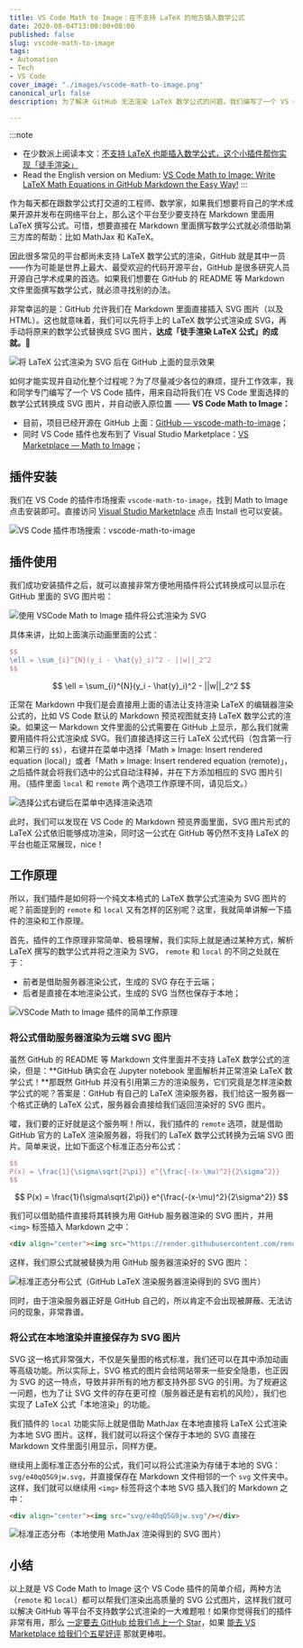 ```yaml
---
title: VS Code Math to Image：在不支持 LaTeX 的地方插入数学公式
date: 2020-08-04T13:00:00+08:00
published: false
slug: vscode-math-to-image
tags:
- Automation
- Tech
- VS Code
cover_image: "./images/vscode-math-to-image.png"
canonical_url: false
description: 为了解决 GitHub 无法渲染 LaTeX 数学公式的问题，我们编写了一个 VS Code 插件。

---
```

:::note
* 在少数派上阅读本文：[不支持 LaTeX 也能插入数学公式，这个小插件帮你实现「徒手渲染」](https://sspai.com/post/61877)
* Read the English version on Medium: [VS Code Math to Image: Write LaTeX Math Equations in GitHub Markdown the Easy Way!](https://medium.com/spencerweekly/vs-code-math-to-image-write-latex-math-equations-in-github-markdown-the-easy-way-9fa8b81dc910?source=friends_link&sk=cff035b443fb81f5b20a47370f23aed3)
:::

作为每天都在跟数学公式打交道的工程师、数学家，如果我们想要将自己的学术成果开源并发布在网络平台上，那么这个平台至少要支持在 Markdown 里面用 LaTeX 撰写公式。可惜，想要直接在 Markdown 里面撰写数学公式就必须借助第三方库的帮助：比如 MathJax 和 KaTeX。

因此很多常见的平台都尚未支持 LaTeX 数学公式的渲染，GitHub 就是其中一员——作为可能是世界上最大、最受欢迎的代码开源平台，GitHub 是很多研究人员开源自己学术成果的首选。如果我们想要在 GitHub 的 README 等 Markdown 文件里面撰写数学公式，就必须寻找别的办法。

非常幸运的是：GitHub 允许我们在 Markdown 里面直接插入 SVG 图片（以及 HTML）。这也就意味着，我们可以先将手上的 LaTeX 数学公式渲染成 SVG，再手动将原来的数学公式替换成 SVG 图片，**达成「徒手渲染 LaTeX 公式」的成就。**💪

![将 LaTeX 公式渲染为 SVG 后在 GitHub 上面的显示效果](https://cdn.spencer.felinae98.cn/blog/2020/08/200804_132840.png)

如何才能实现并自动化整个过程呢？为了尽量减少各位的麻烦，提升工作效率，我和同学专门编写了一个 VS Code 插件，用来自动将我们在 VS Code 里面选择的数学公式转换成 SVG 图片，并自动嵌入原位置 —— **VS Code Math to Image：**

* 目前，项目已经开源在 GitHub 上面：[GitHub — vscode-math-to-image](https://github.com/TeamMeow/vscode-math-to-image)；
* 同时 VS Code 插件也发布到了 Visual Studio Marketplace：[VS Marketplace — Math to Image](https://marketplace.visualstudio.com/items?itemName=MeowTeam.vscode-math-to-image)；

## 插件安装

我们在 VS Code 的插件市场搜索 `vscode-math-to-image`，找到 Math to Image 点击安装即可。直接访问 [Visual Studio Marketplace](https://marketplace.visualstudio.com/items?itemName=MeowTeam.vscode-math-to-image) 点击 Install 也可以安装。

![VS Code 插件市场搜索：vscode-math-to-image](https://cdn.spencer.felinae98.cn/blog/2020/08/200804_134114.png)

## 插件使用

我们成功安装插件之后，就可以直接非常方便地用插件将公式转换成可以显示在 GitHub 里面的 SVG 图片啦：

![使用 VSCode Math to Image 插件将公式渲染为 SVG](https://cdn.spencer.felinae98.cn/blog/2020/08/200804_133321.gif)

具体来讲，比如上面演示动画里面的公式：

```latex
$$
\ell = \sum_{i}^{N}(y_i - \hat{y}_i)^2 - ||w||_2^2
$$
```

$$
\ell = \sum_{i}^{N}(y_i - \hat{y}_i)^2 - ||w||_2^2
$$

正常在 Markdown 中我们是会直接用上面的语法让支持渲染 LaTeX 的编辑器渲染公式的，比如 VS Code 默认的 Markdown 预览视图就支持 LaTeX 数学公式的渲染。如果这一 Markdown 文件里面的公式需要在 GitHub 上显示，那么我们就需要用插件将公式渲染成 SVG。我们直接选择这三行 LaTeX 公式代码（包含第一行和第三行的 `$$`），右键并在菜单中选择「Math » Image: Insert rendered equation (local)」或者「Math » Image: Insert rendered equation (remote)」，之后插件就会将我们选中的公式自动注释掉，并在下方添加相应的 SVG 图片引用。（插件里面 `local` 和 `remote` 两个选项工作原理不同，请见后文。）

![选择公式右键后在菜单中选择渲染选项](https://cdn.spencer.felinae98.cn/blog/2020/08/200804_133228.png)

此时，我们可以发现在 VS Code 的 Markdown 预览界面里面，SVG 图片形式的 LaTeX 公式依旧能够成功渲染，同时这一公式在 GitHub 等仍然不支持 LaTeX 的平台也能正常展现，nice！

## 工作原理

所以，我们插件是如何将一个纯文本格式的 LaTeX 数学公式渲染为 SVG 图片的呢？前面提到的 `remote` 和 `local` 又有怎样的区别呢？这里，我就简单讲解一下插件的渲染和工作原理。

首先，插件的工作原理非常简单、极易理解，我们实际上就是通过某种方式，解析 LaTeX 撰写的数学公式并将之渲染为 SVG， `remote` 和 `local` 的不同之处就在于：

* 前者是借助服务器渲染公式，生成的 SVG 存在于云端；
* 后者是直接在本地渲染公式，生成的 SVG 当然也保存于本地；

![VSCode Math to Image 插件的简单工作原理](https://cdn.spencer.felinae98.cn/blog/2020/08/200804_133452.png)

### 将公式借助服务器渲染为云端 SVG 图片

虽然 GitHub 的 README 等 Markdown 文件里面并不支持 LaTeX 数学公式的渲染，但是：**GitHub 确实会在 Jupyter notebook 里面解析并正常渲染 LaTeX 数学公式！**那既然 GitHub 并没有引用第三方的渲染服务，它们究竟是怎样渲染数学公式的呢？答案是：GitHub 有自己的 LaTeX 渲染服务器，我们给这一服务器一个格式正确的 LaTeX 公式，服务器会直接给我们返回渲染好的 SVG 图片。

嚯，我们要的正好就是这个服务啊！所以，我们插件的 `remote` 选项，就是借助 GitHub 官方的 LaTeX 渲染服务器，将我们的 LaTeX 数学公式转换为云端 SVG 图片。简单来说，比如下面这个标准正态分布公式：

```latex
$$
P(x) = \frac{1}{\sigma\sqrt{2\pi}} e^{\frac{-(x-\mu)^2}{2\sigma^2}}
$$
```

$$
P(x) = \frac{1}{\sigma\sqrt{2\pi}} e^{\frac{-(x-\mu)^2}{2\sigma^2}}
$$

我们可以借助插件直接将其转换为用 GitHub 服务器渲染的 SVG 图片，并用 `<img>` 标签插入 Markdown 之中：

```html
<div align="center"><img src="https://render.githubusercontent.com/render/math?math=P(x)%20%3D%20%5Cfrac%7B1%7D%7B%5Csigma%5Csqrt%7B2%5Cpi%7D%7D%20e%5E%7B%5Cfrac%7B-(x-%5Cmu)%5E2%7D%7B2%5Csigma%5E2%7D%7D%0D"></div>
```

这样，我们原公式就被替换为用 GitHub 服务器渲染好的 SVG 图片：

![标准正态分布公式（GitHub LaTeX 渲染服务器渲染得到的 SVG 图片）](https://cdn.spencer.felinae98.cn/blog/2020/08/200804_134758.png)

同时，由于渲染服务器正好是 GitHub 自己的，所以肯定不会出现被屏蔽、无法访问的现象，非常靠谱。

### 将公式在本地渲染并直接保存为 SVG 图片

SVG 这一格式非常强大，不仅是矢量图的格式标准，我们还可以在其中添加动画等高级功能。所以实际上，SVG 格式的图片会给网站带来一些安全隐患，也正因为 SVG 的这一特点，导致并非所有的地方都支持外部 SVG 的引用。为了规避这一问题，也为了让 SVG 文件的存在更可控（服务器还是有宕机的风险），我们也实现了 LaTeX 公式「本地渲染」的功能。

我们插件的 `local` 功能实际上就是借助 MathJax 在本地直接将 LaTeX 公式渲染为本地 SVG 图片。这样，我们就可以将这个保存于本地的 SVG 直接在 Markdown 文件里面引用显示，同样方便。

继续用上面标准正态分布的公式，我们可以将公式渲染为存储于本地的 SVG：`svg/e40qQ5G9jw.svg`，并直接保存在 Markdown 文件相邻的一个 `svg` 文件夹中。这样，我们就可以继续用 `<img>` 标签将这个本地 SVG 插入我们的 Markdown 之中：

```html
<div align="center"><img src="svg/e40qQ5G9jw.svg"/></div>
```

![标准正态分布（本地使用 MathJax 渲染得到的 SVG 图片）](https://cdn.spencer.felinae98.cn/blog/2020/08/200804_134658.png)

## 小结

以上就是 VS Code Math to Image 这个 VS Code 插件的简单介绍，两种方法（`remote` 和 `local`）都可以帮我们渲染出高质量的 SVG 公式图片，这样我们就可以解决 GitHub 等平台不支持数学公式渲染的一大难题啦！如果你觉得我们的插件非常有用，那么 [一定要去 GitHub 给我们点上一个 Star](https://github.com/TeamMeow/vscode-math-to-image)，如果 [能去 VS Marketplace 给我们个五星好评](https://marketplace.visualstudio.com/items?itemName=MeowTeam.vscode-math-to-image&ssr=false#review-details) 那就更棒啦。